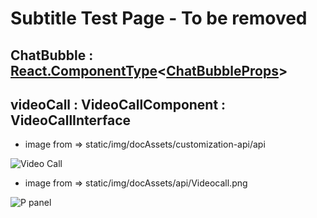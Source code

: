 # Subtitle Test Page - To be removed

<subtitle>

## ChatBubble : [React.ComponentType](https://github.com/DefinitelyTyped/DefinitelyTyped/blob/207516039691b23e567fa585c9d1aa3970ec3404/types/react/v16/index.d.ts#L78)<[ChatBubbleProps](#chatbubbleprops)\>

</subtitle>

<!-- <subtitle>

## videoCall : VideoCallComponent : VideoCallInterface 

</subtitle> -->



<subtitle>

## videoCall : VideoCallComponent : VideoCallInterface

</subtitle>

- image from =>  static/img/docAssets/customization-api/api
<image alt="Video Call" lightImageSrc="customization-api/api/VideoCall.png" darkImageSrc="customization-api/api/VideoCall.png" />

- image from => static/img/docAssets/api/Videocall.png
<image alt="P panel" lightImageSrc="api/VideoComponent.png" darkImageSrc="api/VideoComponent.png" />


<!-- <subtitle>

## i18n : [i18nInterface](#i18ninterface)\[\]

</subtitle>  -->
